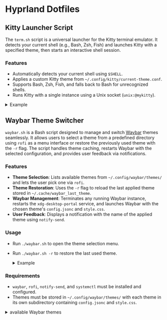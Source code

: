 # Hyprland Dotfiles

## Kitty Launcher Script

The `term.sh` script is a universal launcher for the Kitty terminal emulator. It detects your current shell (e.g., Bash, Zsh, Fish) and launches Kitty with a specified theme, then starts an interactive shell session.

### Features
- Automatically detects your current shell using `$SHELL`.
- Applies a custom Kitty theme from `~/.config/kitty/current-theme.conf`.
- Supports Bash, Zsh, Fish, and falls back to Bash for unrecognized shells.
- Runs Kitty with a single instance using a Unix socket (`unix:@mykitty`).
<details>
<summary> Example </summary>
  
![image](https://raw.githubusercontent.com/gkmax132/hyprland_dotfiles/refs/heads/main/images/gifs/kitty_theme_select.gif)

</details>

## Waybar Theme Switcher

`waybar.sh` is a Bash script designed to manage and switch [Waybar](https://github.com/Alexays/Waybar) themes seamlessly. It allows users to select a theme from a predefined directory using `rofi` as a menu interface or restore the previously used theme with the `-r` flag. The script handles theme caching, restarts Waybar with the selected configuration, and provides user feedback via notifications.

### Features
- **Theme Selection**: Lists available themes from `~/.config/waybar/themes/` and lets the user pick one via `rofi`.
- **Theme Restoration**: Uses the `-r` flag to reload the last applied theme stored in `~/.cache/waybar_last_theme`.
- **Waybar Management**: Terminates any running Waybar instance, restarts the `xdg-desktop-portal` service, and launches Waybar with the chosen theme's `config.jsonc` and `style.css`.
- **User Feedback**: Displays a notification with the name of the applied theme using `notify-send`.

### Usage
- Run `./waybar.sh` to open the theme selection menu.
- Run `./waybar.sh -r` to restore the last used theme.
  <details>
    <summary> Example </summary>
  
  ![image](https://raw.githubusercontent.com/gkmax132/hyprland_dotfiles/refs/heads/main/images/gifs/waybar_theme_change.gif)

  </details>
### Requirements
- `waybar`, `rofi`, `notify-send`, and `systemctl` must be installed and configured.
- Themes must be stored in `~/.config/waybar/themes/` with each theme in its own subdirectory containing `config.jsonc` and `style.css`.

<details> 
  <summary> available Waybar themes </summary>
  
   - 
     <details> 
       <summary> Monochrome </summary>
    
      ![image](https://raw.githubusercontent.com/gkmax132/hyprland_dotfiles/refs/heads/main/images/waybar/monochrome.png)
  -
     <details>
      <summary> Personal </summary>

      ![image](https://raw.githubusercontent.com/gkmax132/hyprland_dotfiles/refs/heads/main/images/waybar/personal.png) 
  -
     <details>
      <summary> Cyberpunk </summary>

      ![image](https://raw.githubusercontent.com/gkmax132/hyprland_dotfiles/refs/heads/main/images/waybar/cyberpunk.png) 
  -
     <details>
      <summary> Cyberpunk Red </summary>

      ![image](https://raw.githubusercontent.com/gkmax132/hyprland_dotfiles/refs/heads/main/images/waybar/cyberpunk_red.png) 
      
     </details>
</details>
